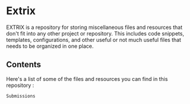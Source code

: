 # Extrix

EXTRIX is a repository for storing miscellaneous files and resources that don't fit into any other project or repository. This includes code snippets, templates, configurations, and other useful or not much useful files that needs to be organized in one place.
## Contents

Here's a list of some of the files and resources you can find in this repository :

    Submissions
    

